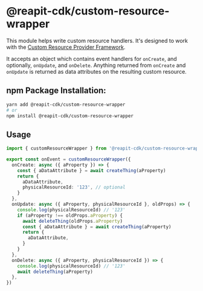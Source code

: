# @reapit-cdk/custom-resource-wrapper

This module helps write custom resource handlers. It's designed to work with the [Custom Resource Provider Framework](https://docs.aws.amazon.com/cdk/api/v2/docs/aws-cdk-lib.CustomResource.html).

It accepts an object which contains event handlers for `onCreate`, and optionally, `onUpdate`, and `onDelete`.
Anything returned from `onCreate` and `onUpdate` is returned as data attributes on the resulting custom resource.

## npm Package Installation:
```sh
yarn add @reapit-cdk/custom-resource-wrapper
# or
npm install @reapit-cdk/custom-resource-wrapper
```

## Usage
```ts
import { customResourceWrapper } from '@reapit-cdk/custom-resource-wrapper'

export const onEvent = customResourceWrapper({
  onCreate: async ({ aProperty }) => {
    const { aDataAttribute } = await createThing(aProperty)
    return {
      aDataAttribute,
      physicalResourceId: '123', // optional
    }
  },
  onUpdate: async ({ aProperty, physicalResourceId }, oldProps) => {
    console.log(physicalResourceId) // '123'
    if (aProperty !== oldProps.aProperty) {
      await deleteThing(oldProps.aProperty)
      const { aDataAttribute } = await createThing(aProperty)
      return {
        aDataAttribute,
      }
    }
  },
  onDelete: async ({ aProperty, physicalResourceId }) => {
    console.log(physicalResourceId) // '123'
    await deleteThing(aProperty)
  },
})
```